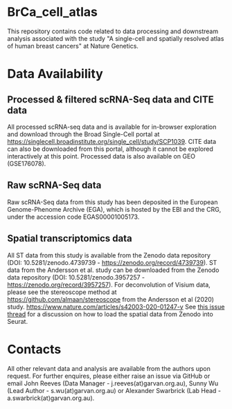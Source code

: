 # BrCa_cell_atlas
This repository contains code related to data processing and downstream analysis associated with the study "A single-cell and spatially resolved atlas of human breast cancers" at Nature Genetics. 

# Data Availability
## Processed & filtered scRNA-Seq data and CITE data
All processed scRNA-seq data and is available for in-browser exploration and download through the Broad Single-Cell portal at https://singlecell.broadinstitute.org/single_cell/study/SCP1039. 
CITE data can also be downloaded from this portal, although it cannot be explored interactively at this point.
Processed data is also available on GEO (GSE176078).

## Raw scRNA-Seq data
Raw scRNA-Seq data from this study has been deposited in the European Genome-Phenome Archive (EGA), which is hosted by the EBI and the CRG, under the accession code EGAS00001005173. 

## Spatial transcriptomics data
All ST data from this study is available from the Zenodo data repository (DOI: 10.5281/zenodo.4739739 - https://zenodo.org/record/4739739). ST data from the Andersson et al. study can be downloaded from the Zenodo data repository (DOI: 10.5281/zenodo.3957257 - https://zenodo.org/record/3957257). For deconvolution of Visium data, please see the stereoscope method at https://github.com/almaan/stereoscope from the Andersson et al (2020) study. https://www.nature.com/articles/s42003-020-01247-y
See [this issue thread](https://github.com/Swarbricklab-code/BrCa_cell_atlas/issues/3) for a discussion on how to load the spatial data from Zenodo into Seurat.

# Contacts
All other relevant data and analysis are available from the authors upon request. For further enquires, please either raise an issue via GitHub or email John Reeves (Data Manager - j.reeves(at)garvan.org.au), Sunny Wu (Lead Author - s.wu(at)garvan.org.au) or Alexander Swarbrick (Lab Head - a.swarbrick(at)garvan.org.au).
